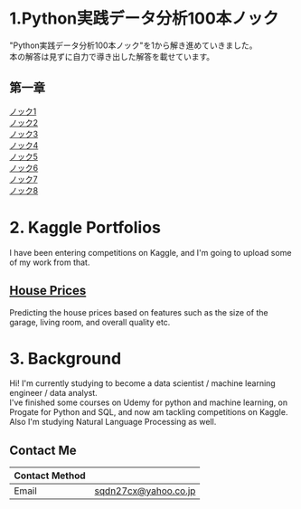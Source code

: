 # 1.Python実践データ分析100本ノック<br/>
"Python実践データ分析100本ノック"を1から解き進めていきました。<br/>
本の解答は見ずに自力で導き出した解答を載せています。

## 第一章<br/>
[ノック1](https://github.com/TS-0910/Portfolio/blob/master/%E3%83%8E%E3%83%83%E3%82%AF1.ipynb)<br/>
[ノック2](https://github.com/TS-0910/Portfolio/blob/master/%E3%83%8E%E3%83%83%E3%82%AF2.ipynb)<br/>
[ノック3](https://github.com/TS-0910/Portfolio/blob/master/%E3%83%8E%E3%83%83%E3%82%AF3.ipynb)<br/>
[ノック4](https://github.com/TS-0910/Portfolio/blob/master/%E3%83%8E%E3%83%83%E3%82%AF4.ipynb)<br/>
[ノック5](https://github.com/TS-0910/Portfolio/blob/master/%E3%83%8E%E3%83%83%E3%82%AF5-checkpoint.ipynb)<br/>
[ノック6](https://github.com/TS-0910/Portfolio/blob/master/%E3%83%8E%E3%83%83%E3%82%AF6-checkpoint.ipynb)<br/>
[ノック7](https://github.com/TS-0910/Portfolio/blob/master/%E3%83%8E%E3%83%83%E3%82%AF7-checkpoint.ipynb)<br/>
[ノック8](https://github.com/TS-0910/Portfolio/blob/master/%E3%83%8E%E3%83%83%E3%82%AF8-checkpoint.ipynb)


# 2. Kaggle Portfolios<br/>

I have been entering competitions on Kaggle, and I'm going to upload some of my work from that.<br/>

## [House Prices](https://github.com/TS-0910/Kaggle_Housing)

Predicting the house prices based on features such as the size of the garage, living room, and overall quality etc.

# 3. Background

Hi! I'm currently studying to become a data scientist / machine learning engineer / data analyst.<br/>
I've finished some courses on Udemy for python and machine learning, on Progate for Python and SQL, and now am tackling competitions on Kaggle. <br/>
Also I'm studying Natural Language Processing as well.

## Contact Me

| Contact Method |  |
| --- | --- |
|Email | sqdn27cx@yahoo.co.jp |

